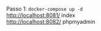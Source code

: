 Passo 1: `docker-compose up -d`<br>
[http://localhost:8081/](http://localhost:8081/) index <br>
[http://localhost:8082/](http://localhost:8082/) phpmyadmin
